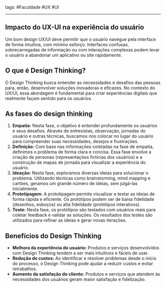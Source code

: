tags: #Faculdade #UX #UI
___
## Impacto do UX-UI na experiência do usuário
Um bom design UX/UI deve permitir que o usuário navegue pela interface de forma intuitiva, com mínimo esforço. Interfaces confusas, sobrecarregadas de informação ou com interações complexas podem levar o usuário a abandonar um aplicativo ou site rapidamente.
## O que é Design Thinking?
O Design Thinking busca entender as necessidades e desafios das pessoas para, então, desenvolver soluções inovadoras e eficazes. No contexto do UX/UI, essa abordagem é fundamental para criar experiências digitais que realmente façam sentido para os usuários.
## As fases do design thinking
1. **Empatia:** Nesta fase, o objetivo é entender profundamente os usuários e seus desafios. Através de entrevistas, observação, jornadas do usuário e outras técnicas, buscamos nos colocar no lugar do usuário para compreender suas necessidades, desejos e frustrações.
2. **Definição:** Com base nas informações coletadas na fase de empatia, definimos o problema de forma clara e concisa. Essa fase envolve a criação de personas (representações fictícias dos usuários) e a construção de mapas de jornada para visualizar a experiência do usuário.
3. **Ideação:** Nesta fase, exploramos diversas ideias para solucionar o problema. Utilizando técnicas como brainstorming, mind mapping e cartões, geramos um grande número de ideias, sem julgá-las inicialmente.
4. **Prototipagem:** A prototipagem permite visualizar e testar as ideias de forma rápida e eficiente. Os protótipos podem ser de baixa fidelidade (desenhos, esboços) ou alta fidelidade (protótipos interativos).
5. **Teste:** Nesta fase, os protótipos são testados com usuários reais para coletar feedback e validar as soluções. Os resultados dos testes são utilizados para refinar as ideias e gerar novas iterações.
## Benefícios do Design Thinking
- **Melhora da experiência do usuário:** Produtos e serviços desenvolvidos com Design Thinking tendem a ser mais intuitivos e fáceis de usar.
- **Redução de custos:** Ao identificar e resolver problemas desde o início do processo, o Design Thinking pode ajudar a reduzir custos e evitar retrabalhos.
- **Aumento da satisfação do cliente:** Produtos e serviços que atendem às necessidades dos usuários geram maior satisfação e fidelização.
